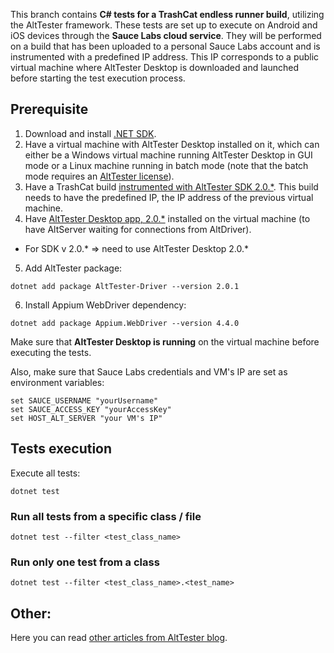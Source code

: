 This branch contains **C# tests for a TrashCat endless runner build**, utilizing the AltTester framework. These tests are set up to execute on Android and iOS devices through the **Sauce Labs cloud service**. They will be performed on a build that has been uploaded to a personal Sauce Labs account and is instrumented with a predefined IP address. This IP corresponds to a public virtual machine where AltTester Desktop is downloaded and launched before starting the test execution process.

## Prerequisite

1. Download and install [.NET SDK](https://dotnet.microsoft.com/en-us/download).
2. Have a virtual machine with AltTester Desktop installed on it, which can either be a Windows virtual machine running AltTester Desktop in GUI mode or a Linux machine running in batch mode (note that the batch mode requires an [AltTester license](https://alttester.com/alttester/#pricing)). 
3. Have a TrashCat build [instrumented with AltTester SDK 2.0.*](https://alttester.com/walkthrough-tutorial-upgrading-trashcat-to-2-0-x/#Instrument%20TrashCat%20with%20AltTester%20Unity%20SDK%20v.2.0.x). This build needs to have the predefined IP, the IP address of the previous virtual machine.
4. Have [AltTester Desktop app, 2.0.*](https://alttester.com/alttester/) installed on the virtual machine (to have AltServer waiting for connections from AltDriver).
- For SDK v 2.0.* => need to use AltTester Desktop 2.0.*
5. Add AltTester package:
```
dotnet add package AltTester-Driver --version 2.0.1
```
6. Install Appium WebDriver dependency:
```
dotnet add package Appium.WebDriver --version 4.4.0
```

Make sure that **AltTester Desktop is running** on the virtual machine before executing the tests.

Also, make sure that Sauce Labs credentials and VM's IP are set as environment variables:
```
set SAUCE_USERNAME "yourUsername"
set SAUCE_ACCESS_KEY "yourAccessKey"
set HOST_ALT_SERVER "your VM's IP"
```

## Tests execution

Execute all tests:

```
dotnet test
```

### Run all tests from a specific class / file

```
dotnet test --filter <test_class_name>
```

### Run only one test from a class

```
dotnet test --filter <test_class_name>.<test_name>
```
## Other:
Here you can read [other articles from AltTester blog](https://alttester.com/blog/).
